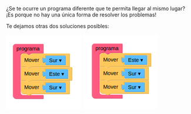 ¿Se te ocurre un programa diferente que te permita llegar al mismo lugar? ¡Es porque no hay una única forma de resolver los problemas! 

Te dejamos otras dos soluciones posibles: 

<img src="https://raw.githubusercontent.com/MumukiProject/mumuki-guia-gobstones-primeros-programas-kids/master/images/solucion1_1523541808751.png" alt="solucion1_1523541808751.png" width="auto" height="auto">

<img src="https://raw.githubusercontent.com/MumukiProject/mumuki-guia-gobstones-primeros-programas-kids/master/images/opcion2_1523541825640.png" alt="opcion2_1523541825640.png" width="auto" height="auto">
